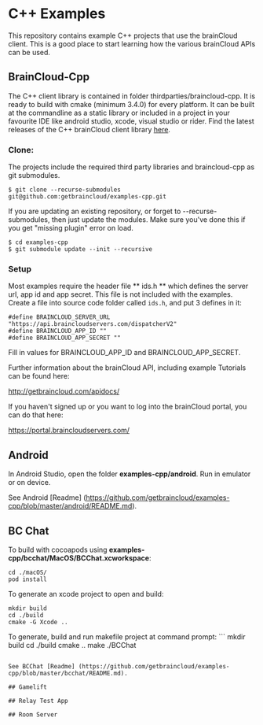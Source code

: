 # C++ Examples

This repository contains example C++ projects that use the brainCloud client. This is a good place to start learning how the various brainCloud APIs can be used.

## BrainCloud-Cpp

The C++ client library is contained in folder thirdparties/braincloud-cpp. It is ready to build with cmake (minimum 3.4.0) for every platform. It can be built at the commandline as a static library or included in a project in your favourite IDE like android studio, xcode, visual studio or rider. Find the latest releases of the C++ brainCloud client library [here](https://github.com/getbraincloud/braincloud-cpp).

### Clone:

The projects include the required third party libraries and braincloud-cpp as git submodules.

```
$ git clone --recurse-submodules git@github.com:getbraincloud/examples-cpp.git
```

If you are updating an existing repository, or forget to --recurse-submodules, then just update the modules. 
Make sure you've done this if you get "missing plugin" error on load.

```
$ cd examples-cpp
$ git submodule update --init --recursive
```

### Setup

Most examples require the header file ** ids.h ** which defines the server url, app id and app secret. This file is not included with the examples. Create a file into source code folder called `ids.h`, and put 3 defines in it:

```
#define BRAINCLOUD_SERVER_URL "https://api.braincloudservers.com/dispatcherV2"
#define BRAINCLOUD_APP_ID ""
#define BRAINCLOUD_APP_SECRET ""
```

Fill in values for BRAINCLOUD_APP_ID and BRAINCLOUD_APP_SECRET.

Further information about the brainCloud API, including example Tutorials can be found here:

http://getbraincloud.com/apidocs/

If you haven't signed up or you want to log into the brainCloud portal, you can do that here:

https://portal.braincloudservers.com/

## Android

In Android Studio, open the folder **examples-cpp/android**. Run in emulator or on device.

See Android [Readme] (https://github.com/getbraincloud/examples-cpp/blob/master/android/README.md).

## BC Chat

To build with cocoapods using **examples-cpp/bcchat/MacOS/BCChat.xcworkspace**: 
   ```
   cd ./macOS/
   pod install
   ```

To generate an xcode project to open and build: 
   ```
   mkdir build
   cd ./build
   cmake -G Xcode ..
   ```
   
To generate, build and run makefile project at command prompt:
      ```
   mkdir build
   cd ./build
      cmake ..
      make
   ./BCChat
   ```
   
See BCChat [Readme] (https://github.com/getbraincloud/examples-cpp/blob/master/bcchat/README.md).

## Gamelift

## Relay Test App

## Room Server
